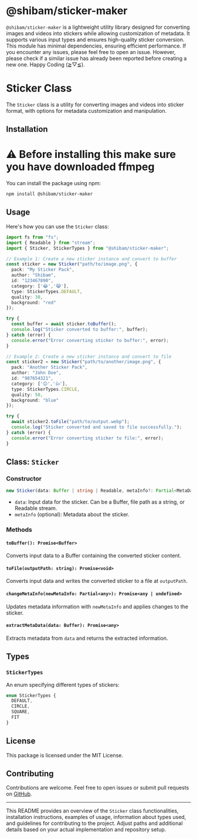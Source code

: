 # @shibam/sticker-maker

`@shibam/sticker-maker` is a lightweight utility library designed for converting images and videos into stickers while allowing customization of metadata. It supports various input types and ensures high-quality sticker conversion. This module has minimal dependencies, ensuring efficient performance. If you encounter any issues, please feel free to open an issue. However, please check if a similar issue has already been reported before creating a new one. Happy Coding (⁠≧⁠▽⁠≦⁠).

# Sticker Class

The `Sticker` class is a utility for converting images and videos into sticker format, with options for metadata customization and manipulation.

## Installation
# ⚠️ Before installing this make sure you have downloaded ffmpeg 
   
You can install the package using npm:

```sh
npm install @shibam/sticker-maker
```
## Usage

Here's how you can use the `Sticker` class:

```typescript
import fs from "fs";
import { Readable } from "stream";
import { Sticker, StickerTypes } from "@shibam/sticker-maker";

// Example 1: Create a new sticker instance and convert to buffer
const sticker = new Sticker("path/to/image.png", {
  pack: "My Sticker Pack",
  author: "Shibam",
  id: "123467890",
  category: ['😂','😹'],
  type: StickerTypes.DEFAULT,
  quality: 30,
  background: "red"
});

try {
  const buffer = await sticker.toBuffer();
  console.log("Sticker converted to buffer:", buffer);
} catch (error) {
  console.error("Error converting sticker to buffer:", error);
}

// Example 2: Create a new sticker instance and convert to file
const sticker2 = new Sticker("path/to/another/image.png", {
  pack: "Another Sticker Pack",
  author: "John Doe",
  id: "987654321",
  category: ['😊','👍'],
  type: StickerTypes.CIRCLE,
  quality: 50,
  background: "blue"
});

try {
  await sticker2.toFile("path/to/output.webp");
  console.log("Sticker converted and saved to file successfully.");
} catch (error) {
  console.error("Error converting sticker to file:", error);
}
```

## Class: `Sticker`

### Constructor

```typescript
new Sticker(data: Buffer | string | Readable, metaInfo?: Partial<MetaDataType>)
```

- `data`: Input data for the sticker. Can be a Buffer, file path as a string, or Readable stream.
- `metaInfo` (optional): Metadata about the sticker.

### Methods

#### `toBuffer(): Promise<Buffer>`

Converts input data to a Buffer containing the converted sticker content.

#### `toFile(outputPath: string): Promise<void>`

Converts input data and writes the converted sticker to a file at `outputPath`.

#### `changeMetaInfo(newMetaInfo: Partial<any>): Promise<any | undefined>`

Updates metadata information with `newMetaInfo` and applies changes to the sticker.

#### `extractMetaData(data: Buffer): Promise<any>`

Extracts metadata from `data` and returns the extracted information.

## Types

### `StickerTypes`

An enum specifying different types of stickers:

```typescript
enum StickerTypes {
  DEFAULT,
  CIRCLE,
  SQUARE,
  FIT
}
```

## License

This package is licensed under the MIT License.

## Contributing

Contributions are welcome. Feel free to open issues or submit pull requests on [GitHub](https://github.com/your/repository).

---

This README provides an overview of the `Sticker` class functionalities, installation instructions, examples of usage, information about types used, and guidelines for contributing to the project. Adjust paths and additional details based on your actual implementation and repository setup.